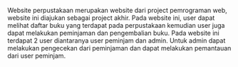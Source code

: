 Website perpustakaan merupakan website dari project pemrograman web, website ini diajukan sebagai project akhir. Pada website ini, user dapat melihat daftar buku yang terdapat pada perpustakaan kemudian user juga dapat melakukan peminjaman dan pengembalian buku. Pada website ini terdapat 2 user diantaranya user peminjam dan admin. Untuk admin dapat melakukan pengecekan dari peminjaman dan dapat melakukan pemantauan dari user peminjam.
